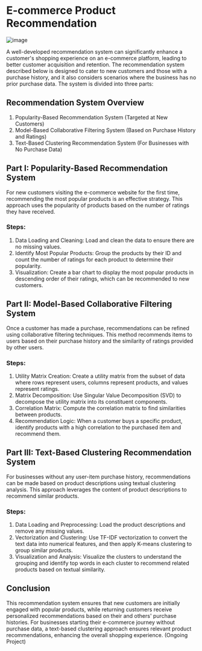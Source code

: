 # E-commerce Product Recommendation

![image](https://github.com/user-attachments/assets/28ebc0ca-b118-4ec0-96b9-9f106518f049)

A well-developed recommendation system can significantly enhance a customer's shopping experience on an e-commerce platform, leading to better customer acquisition and retention. The recommendation system described below is designed to cater to new customers and those with a purchase history, and it also considers scenarios where the business has no prior purchase data. The system is divided into three parts:

## Recommendation System Overview
1. Popularity-Based Recommendation System (Targeted at New Customers)
2. Model-Based Collaborative Filtering System (Based on Purchase History and Ratings)
3. Text-Based Clustering Recommendation System (For Businesses with No Purchase Data)

## Part I: Popularity-Based Recommendation System
For new customers visiting the e-commerce website for the first time, recommending the most popular products is an effective strategy. This approach uses the popularity of products based on the number of ratings they have received.

### Steps:

1. Data Loading and Cleaning: Load and clean the data to ensure there are no missing values.
2. Identify Most Popular Products: Group the products by their ID and count the number of ratings for each  product to determine their popularity.
3. Visualization: Create a bar chart to display the most popular products in descending order of their ratings, which can be recommended to new customers.

## Part II: Model-Based Collaborative Filtering System
Once a customer has made a purchase, recommendations can be refined using collaborative filtering techniques. This method recommends items to users based on their purchase history and the similarity of ratings provided by other users.

### Steps:

1. Utility Matrix Creation: Create a utility matrix from the subset of data where rows represent users, columns represent products, and values represent ratings.
2. Matrix Decomposition: Use Singular Value Decomposition (SVD) to decompose the utility matrix into its constituent components.
3. Correlation Matrix: Compute the correlation matrix to find similarities between products.
4. Recommendation Logic: When a customer buys a specific product, identify products with a high correlation to the purchased item and recommend them.

## Part III: Text-Based Clustering Recommendation System
For businesses without any user-item purchase history, recommendations can be made based on product descriptions using textual clustering analysis. This approach leverages the content of product descriptions to recommend similar products.

### Steps:

1. Data Loading and Preprocessing: Load the product descriptions and remove any missing values.
2. Vectorization and Clustering: Use TF-IDF vectorization to convert the text data into numerical features, and then apply K-means clustering to group similar products.
3. Visualization and Analysis: Visualize the clusters to understand the grouping and identify top words in each cluster to recommend related products based on textual similarity.

## Conclusion
This recommendation system ensures that new customers are initially engaged with popular products, while returning customers receive personalized recommendations based on their and others' purchase histories. For businesses starting their e-commerce journey without purchase data, a text-based clustering approach ensures relevant product recommendations, enhancing the overall shopping experience.
(Ongoing Project)
